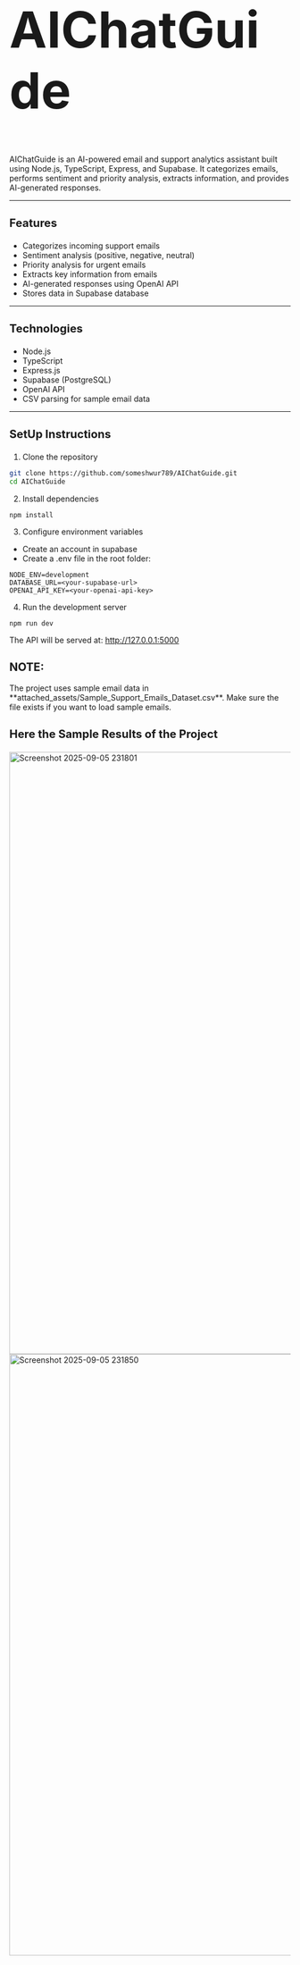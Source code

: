 <h1 style="font-size:90px;">AIChatGuide</h1>

AIChatGuide is an AI-powered email and support analytics assistant built using Node.js, TypeScript, Express, and Supabase. It categorizes emails, performs sentiment and priority analysis, extracts information, and provides AI-generated responses.

---

<h3 style="font-size:20px;">Features</h3>

- Categorizes incoming support emails
- Sentiment analysis (positive, negative, neutral)
- Priority analysis for urgent emails
- Extracts key information from emails
- AI-generated responses using OpenAI API
- Stores data in Supabase database

---

<h3 style="font-size:20px;">Technologies</h3>

- Node.js
- TypeScript
- Express.js
- Supabase (PostgreSQL)
- OpenAI API
- CSV parsing for sample email data

---

<h3 style="font-size:20px;">SetUp Instructions</h3>

1. Clone the repository
```bash
git clone https://github.com/someshwur789/AIChatGuide.git
cd AIChatGuide
```

2. Install dependencies
```
npm install
```

3. Configure environment variables
- Create an account in supabase
- Create a .env file in the root folder:
```
NODE_ENV=development
DATABASE_URL=<your-supabase-url>
OPENAI_API_KEY=<your-openai-api-key>
```

4. Run the development server
```
npm run dev
```
The API will be served at: http://127.0.0.1:5000

<h2 style="font-size:20px;">NOTE:</h2>
  The project uses sample email data in **attached_assets/Sample_Support_Emails_Dataset.csv**. Make sure the file exists if you want to load sample emails.
  
<h3 style="font-size:20px;">Here the Sample Results of the Project</h3>

<img width="1919" height="1078" alt="Screenshot 2025-09-05 231801" src="https://github.com/user-attachments/assets/0710240e-7594-49cd-a103-86eae2f32697" />


<img width="1919" height="1077" alt="Screenshot 2025-09-05 231850" src="https://github.com/user-attachments/assets/d6d1c839-f1a4-419b-b253-5e14b23d2005" />


